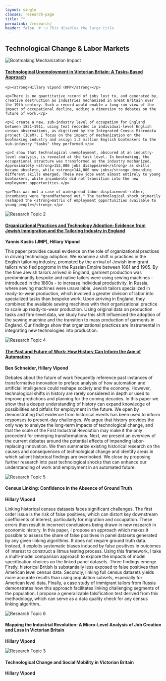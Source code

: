 ```yaml
---
layout: single
classes: research-page
title: ""
permalink: /research/
header: false  # 👈 This disables the large title
---
```


<!-- Research Entry 1 -->
## Technological Change & Labor Markets  

<div class="research-entry">

  <div class="research-image">
    <img src="/assets/images/AreaGraph.jpg" alt="Bootmaking Mechanization Impact">
  </div>

  <div class="research-text">
    <h4><a href="https://github.com/HillaryVipond/Dissertation"><strong>Technological Unemployment in Victorian Britain: A Tasks-Based Approach</strong></a> </h4>

    <p><strong>Hillary Vipond (KMP</strong></p>

    <p>There is no quantitative record of jobs lost to, and generated by, creative destruction as industries mechanized in Great Britain over the 19th century. Such a record would enable a long-run view of the impact of occupational decline, adding a dimension to debates on the future of work.</p>

    <p>I create a new, sub-industry level of occupation for England between 1851–1911, using text recorded in individual-level English census observations, as digitized by the Integrated Census Microdata project (ICeM). I focus on the impact of mechanization on the bootmaking industry and assign 1.3 million English bootmakers to the sub-industry "tasks" they performed.</p>

    <p>I show that technological unemployment, obscured at an industry-level analysis, is revealed at the task level. In bootmaking, the occupational structure was transformed as the industry mechanized. Approximately <strong>152,000 jobs disappeared</strong> as skills became obsolete, while <strong>144,000 new jobs</strong> demanding different skills emerged. These new jobs went almost entirely to young bootmakers, while incumbents did not transition into the new employment opportunities.</p>

    <p>This was not a case of widespread labor displacement—rather, incumbents were "grandfathered out." The technological shock primarily reshaped the <strong>matrix of employment opportunities available to young people</strong>.</p>
  </div>

</div>


<!-- Research Entry 2 -->
<div class="research-entry">
  <div class="research-image">
    <img src="/assets/images/Immigration.jpg" alt="Research Topic 2">
  </div>
  <div class="research-text">
    <h4><a href="https://jkastis.github.io/yanniskastis/Kastis_JMP.pdf"><strong>Organizational Practices and Technology Adoption:
Evidence from Jewish Immigration and the Tailoring Industry in England</strong></a></h4>
    <p><strong>Yannis Kastis (JMP), Hillary Vipond</strong></p>
    <p>This paper provides causal evidence on the role of organizational practices in driving technology adoption. We examine a shift in practices in the English tailoring
industry, prompted by the arrival of Jewish immigrant tailors who fled pogroms in the Russian Empire between 1881 and 1905. By the time Jewish tailors arrived in
England, garment production was predominantly bespoke and native tailors were using sewing machines - introduced in the 1860s - to increase individual productivity. In Russia, where sewing machines were unavailable, Jewish tailors specialized in ready-to-wear production, which involved a greater division of labor into specialized tasks than bespoke work. Upon arriving in England, they combined the available sewing machines with their organizational practice to scale up ready-to-wear production. Using original data on production tasks and firm-level data, we study
how this shift influenced the adoption of the sewing machine and the transition to mass production of garments in England. Our findings show that organizational practices are instrumental in integrating new technologies into production.
 </p>
  </div>
</div>

<!-- Research Entry 3 -->
<div class="research-entry">
  <div class="research-image">
    <img src="/assets/images/cesifo1_wp10766.jpg" alt="Research Topic 4">
  </div>
  <div class="research-text">
    <h4><a href="https://www.cesifo.org/en/publications/2023/working-paper/past-and-future-work-how-history-can-inform-age-automation)4"><strong>The Past and Future of Work: How History Can Inform the Age of Automation </strong></a></h4>
    <p><strong>Ben Schneider, Hillary Vipond</strong></p>
    <p>Debates about the future of work frequently reference past instances of transformative innovation to preface analysis of how automation and artificial intelligence could reshape society and the economy. However, technological shifts in history are rarely considered in depth or used to improve predictions and planning for the coming decades. In this paper we show that a deeper understanding of history can expand knowledge of possibilities and pitfalls for employment in the future. We open by demonstrating that evidence from historical events has been used to inform responses to present-day challenges. We argue that history provides the only way to analyze the long-term impacts of technological change, and that the scale of the First Industrial Revolution may make it the only precedent for emerging transformations. Next, we present an overview of the current debates around the potential effects of impending labor-replacing innovation. We then summarize existing historical research on the causes and consequences of technological change and identify areas in which salient historical findings are overlooked. We close by proposing further research into past technological shocks that can enhance our understanding of work and employment in an automated future.</p>
  </div>
</div>


<!-- Research Entry 5 -->
<div class="research-entry">
  <div class="research-image">
    <img src="/assets/images/Linking.png" alt="Research Topic 5">
  </div>
  <div class="research-text">
    <h4><strong>Census Linking: Confidence in the Absence of Ground Truth</strong></h4>
    <p><strong>Hillary Vipond</strong></p>
    <p>Linking historical census datasets faces significant challenges. The first order issue is the
risk of false positives, which can distort key downstream coefficients of interest, particularly for migration and occupation. These errors then result in incorrect conclusions
being drawn in new research in economic history. In this paper, I propose an approach which makes it possible to assess the share of false positives in panel datasets generated
by any given linking algorithms. It does not require ground truth data. Instead, it exploits systematic biases induced by false positives in outcomes of interest to construct a
litmus testing process. Using this framework, I take a multi-model comparison approach to explore the impacts of model specification choices on the linked panel datasets. Three
findings emerge. Firstly, historical British is substantially less exposed to false positives than American level census data. Secondly, linking full census datasets yields more accurate
results than using population subsets, especially for American level data. Finally, a case study of immigrant tailors from Russia demonstrates how this approach facilitates
linking challenging segments of the population. I propose a generalizable falsification test derived from this methodology, which can serve as a data quality check for any census
linking algorithm..</p>
  </div>
</div>

<!-- Research Entry 4 -->
<div class="research-entry">
  <div class="research-image">
    <img src="../assets/images/Research6.jpg" alt="Research Topic 6">
  </div>
  <div class="research-text">
    <h4><strong>Mapping the Industrial Revolution: A Micro-Level Analysis of Job Creation and Loss in Victorian
Britain</strong></h4>
    <p><strong>Hillary Vipond</strong></p>
  </div>
</div>

<!-- Research Entry 5 -->
<div class="research-entry">
  <div class="research-image">
    <img src="../assets/images/Research3.jpg" alt="Research Topic 3">
  </div>
  <div class="research-text">
    <h4><strong>Technological Change and Social Mobility in Victorian Britain
</strong></h4>
    <p><strong>Hillary Vipond</strong></p>
   </div>
</div>
